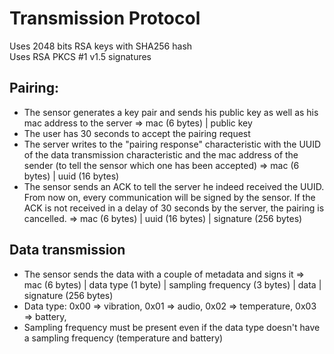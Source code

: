 # Transmission Protocol

Uses 2048 bits RSA keys with SHA256 hash<br />
Uses RSA PKCS #1 v1.5 signatures

## Pairing:
- The sensor generates a key pair and sends his public key as well as his mac address to the server => mac (6 bytes) | public key
- The user has 30 seconds to accept the pairing request
- The server writes to the "pairing response" characteristic with the UUID of the data transmission characteristic and the mac address of the sender (to tell the sensor which one has been accepted) => mac (6 bytes) | uuid (16 bytes)
- The sensor sends an ACK to tell the server he indeed received the UUID. From now on, every communication will be signed by the sensor. If the ACK is not received in a delay of 30 seconds by the server, the pairing is cancelled. => mac (6 bytes) | uuid (16 bytes) | signature (256 bytes)

## Data transmission
- The sensor sends the data with a couple of metadata and signs it => mac (6 bytes) | data type (1 byte) | sampling frequency (3 bytes) | data | signature (256 bytes)
- Data type: 0x00 => vibration, 0x01 => audio, 0x02 => temperature, 0x03 => battery,
- Sampling frequency must be present even if the data type doesn't have a sampling frequency (temperature and battery)
